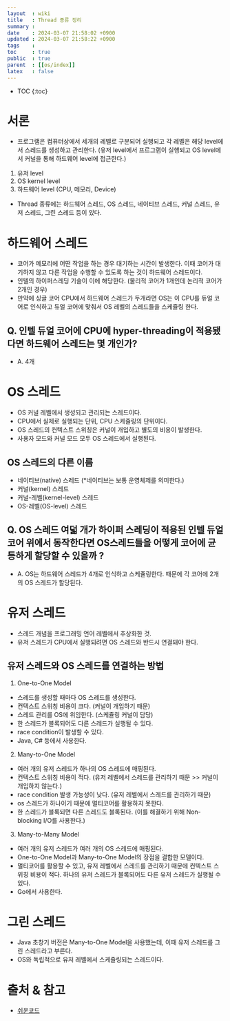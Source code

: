 ```yaml
---
layout  : wiki
title   : Thread 종류 정리
summary : 
date    : 2024-03-07 21:58:02 +0900
updated : 2024-03-07 21:58:22 +0900
tags    : 
toc     : true
public  : true
parent  : [[os/index]]
latex   : false
---
```

* TOC
{:toc}

# 서론
- 프로그램은 컴퓨터상에서 세개의 레벨로 구분되어 실행되고 각 레벨은 해당 level에서 스레드를 생성하고 관리한다.
 (유저 level에서 프르그램이 실행되고 OS level에서 커널을 통해 하드웨어 level에 접근한다.)
 1. 유저 level
 2. OS kernel level
 3. 하드웨어 level (CPU, 메모리, Device)

- Thread 종류에는 하드웨어 스레드, OS 스레드, 네이티브 스레드, 커널 스레드, 유저 스레드, 그린 스레드 등이 있다.


# 하드웨어 스레드
- 코어가 메모리에 어떤 작업을 하는 경우 대기하는 시간이 발생한다. 이때 코어가 대기하지 않고 다른 작업을 수행할 수 있도록 하는 것이 하드웨어 스레드이다.
- 인텔의 하이퍼스레딩 기술이 이에 해당한다. (물리적 코어가 1개인데 논리적 코어가 2개인 경우)
- 만약에 싱글 코어 CPU에서 하드웨어 스레드가 두개라면 OS는 이 CPU를 듀얼 코어로 인식하고 듀얼 코어에 맞춰서 OS 레벨의 스레드들을 스케쥴링 한다.

## Q. 인텔 듀얼 코어에 CPU에 hyper-threading이 적용됐다면 하드웨어 스레드는 몇 개인가?
- A. 4개


# OS 스레드
- OS 커널 레벨에서 생성되고 관리되는 스레드이다.
- CPU에서 실제로 실행되는 단위, CPU 스케쥴링의 단위이다.
- OS 스레드의 컨텍스트 스위칭은 커널이 개입하고 별도의 비용이 발생한다.
- 사용자 모드와 커널 모드 모두 OS 스레드에서 실행된다.


## OS 스레드의 다른 이름
- 네이티브(native) 스레드 (*네이티브는 보통 운영체제를 의미한다.)
- 커널(kernel) 스레드
- 커널-레벨(kernel-level) 스레드
- OS-레벨(OS-level) 스레드

## Q. OS 스레드 여덟 개가 하이퍼 스레딩이 적용된 인텔 듀얼코어 위에서 동작한다면 OS스레드들을 어떻게 코어에 균등하게 할당할 수 있을까 ? 
- A. OS는 하드웨어 스레드가 4개로 인식하고 스케쥴링한다. 때문에 각 코어에 2개의 OS 스레드가 할당된다.

# 유저 스레드
- 스레드 개념을 프로그래밍 언어 레벨에서 추상화한 것.
- 유저 스레드가 CPU에서 실행되려면 OS 스레드와 반드시 연결돼야 한다.

## 유저 스레드와 OS 스레드를 연결하는 방법

1. One-to-One Model
- 스레드를 생성할 때마다 OS 스레드를 생성한다.
- 컨텍스트 스위칭 비용이 크다. (커널이 개입하기 때문)
- 스레드 관리를 OS에 위임한다. (스케쥴링 커널이 담당)
- 한 스레드가 블록되어도 다른 스레드가 실행될 수 있다.
- race condition이 발생할 수 있다.
- Java, C# 등에서 사용한다. 

2. Many-to-One Model
- 여러 개의 유저 스레드가 하나의 OS 스레드에 매핑된다.
- 컨텍스트 스위칭 비용이 적다. (유저 레벨에서 스레드를 관리하기 때문 >> 커널이 개입하지 않는다.)
- race condition 발생 가능성이 낮다. (유저 레벨에서 스레드를 관리하기 때문)
- os 스레드가 하나이기 때문에 멀티코어를 활용하지 못한다.
- 한 스레드가 블록되면 다른 스레드도 블록된다. (이를 해결하기 위해 Non-blocking I/O를 사용한다.)

3. Many-to-Many Model
- 여러 개의 유저 스레드가 여러 개의 OS 스레드에 매핑된다.
- One-to-One Model과 Many-to-One Model의 장점을 결합한 모델이다.
- 멀티코어를 활용할 수 있고, 유저 레벨에서 스레드를 관리하기 때문에 컨텍스트 스위칭 비용이 적다. 하나의 유저 스레드가 블록되어도 다른 유저 스레드가 실행될 수 있다.
- Go에서 사용한다.


# 그린 스레드
- Java 초창기 버전은 Many-to-One Model을 사용했는데, 이때 유저 스레드를 그린 스레드라고 부른다.
- OS와 독립적으로 유저 레벨에서 스케쥴링되는 스레드이다.


# 출처 & 참고
- [쉬운코드](https://www.youtube.com/@ez./playlists)